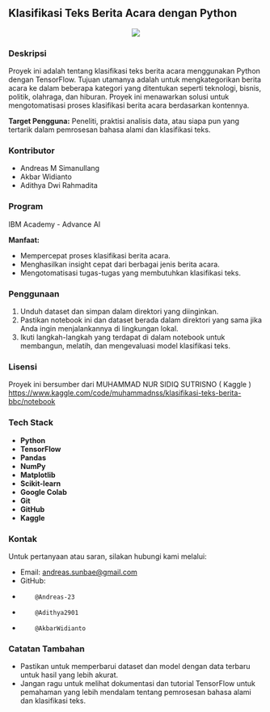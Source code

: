 ## Klasifikasi Teks Berita Acara dengan Python

<p align="center">
  <img src="https://miro.medium.com/v2/resize:fit:837/1*tI-TWV--K05xbXUgA4Qm1w.png">
</p>

### Deskripsi
Proyek ini adalah tentang klasifikasi teks berita acara menggunakan Python dengan TensorFlow. Tujuan utamanya adalah untuk mengkategorikan berita acara ke dalam beberapa kategori yang ditentukan seperti teknologi, bisnis, politik, olahraga, dan hiburan. Proyek ini menawarkan solusi untuk mengotomatisasi proses klasifikasi berita acara berdasarkan kontennya.

**Target Pengguna:** Peneliti, praktisi analisis data, atau siapa pun yang tertarik dalam pemrosesan bahasa alami dan klasifikasi teks.

### Kontributor
- Andreas M Simanullang
- Akbar Widianto
- Adithya Dwi Rahmadita

### Program
IBM Academy - Advance AI

**Manfaat:**
- Mempercepat proses klasifikasi berita acara.
- Menghasilkan insight cepat dari berbagai jenis berita acara.
- Mengotomatisasi tugas-tugas yang membutuhkan klasifikasi teks.

### Penggunaan
1. Unduh dataset dan simpan dalam direktori yang diinginkan.
2. Pastikan notebook ini dan dataset berada dalam direktori yang sama jika Anda ingin menjalankannya di lingkungan lokal.
3. Ikuti langkah-langkah yang terdapat di dalam notebook untuk membangun, melatih, dan mengevaluasi model klasifikasi teks.

### Lisensi
Proyek ini bersumber dari MUHAMMAD NUR SIDIQ SUTRISNO ( Kaggle )
https://www.kaggle.com/code/muhammadnss/klasifikasi-teks-berita-bbc/notebook

### Tech Stack
- **Python**
- **TensorFlow**
- **Pandas**
- **NumPy**
- **Matplotlib**
- **Scikit-learn**
- **Google Colab**
- **Git**
- **GitHub**
- **Kaggle**

### Kontak
Untuk pertanyaan atau saran, silakan hubungi kami melalui:
- Email: andreas.sunbae@gmail.com
- GitHub: 
-         @Andreas-23
-         @Adithya2901
-         @AkbarWidianto

### Catatan Tambahan
- Pastikan untuk memperbarui dataset dan model dengan data terbaru untuk hasil yang lebih akurat.
- Jangan ragu untuk melihat dokumentasi dan tutorial TensorFlow untuk pemahaman yang lebih mendalam tentang pemrosesan bahasa alami dan klasifikasi teks.
